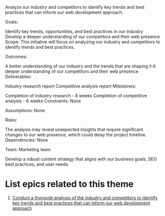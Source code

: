 Analyze our industry and competitors to identify key trends and best practices that can inform our web development approach.

Goals:

Identify key trends, opportunities, and best practices in our industry
Develop a deeper understanding of our competitors and their web presence
Scope: This initiative will focus on analyzing our industry and competitors to identify trends and best practices.

Outcomes:

A better understanding of our industry and the trends that are shaping it
A deeper understanding of our competitors and their web presence
Deliverables:

Industry research report
Competitive analysis report
Milestones:

Completion of industry research - 8 weeks
Completion of competitive analysis - 6 weeks
Constraints: None

Assumptions: None

Risks:

The analysis may reveal unexpected insights that require significant changes to our web presence, which could delay the project timeline.
Dependencies: None

Team: Marketing team

Develop a robust content strategy that aligns with our business goals, SEO best practices, and user needs.

# List epics related to this theme
1. [Conduct a thorough analysis of the industry and competitors to identify key trends and best practices that can inform our web development approach](https://github.com/steveechan/mywebclass-agile-docs/blob/main/documentation/templates/theme/initiatives/epics/epic_template3.md)
